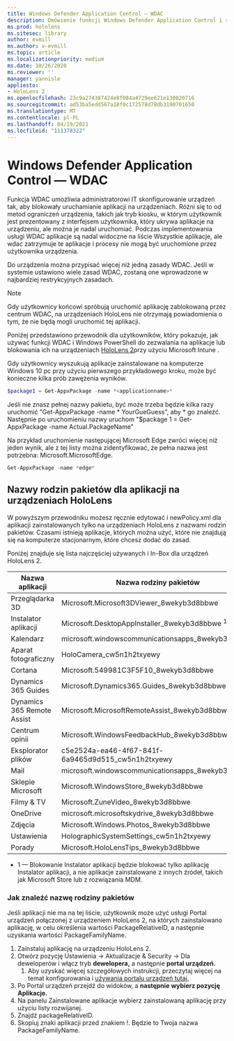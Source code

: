 ```yaml
---
title: Windows Defender Application Control — WDAC
description: Omówienie funkcji Windows Defender Application Control i sposobu używania jej do zarządzania urządzeniami HoloLens rzeczywistości mieszanej.
ms.prod: hololens
ms.sitesec: library
author: evmill
ms.author: v-evmill
ms.topic: article
ms.localizationpriority: medium
ms.date: 10/26/2020
ms.reviewer: ''
manager: yannisle
appliesto:
- HoloLens 2
ms.openlocfilehash: 23c9a274387424e8f084a4729ee621e130820716
ms.sourcegitcommit: ad53ba5edd567a18f0c172578d78db3190701650
ms.translationtype: MT
ms.contentlocale: pl-PL
ms.lasthandoff: 04/19/2021
ms.locfileid: "111378322"
---
```

# <a name="windows-defender-application-control---wdac"></a>Windows Defender Application Control — WDAC

Funkcja WDAC umożliwia administratorowi IT skonfigurowanie urządzeń tak, aby blokowały uruchamianie aplikacji na urządzeniach. Różni się to od metod ograniczeń urządzenia, takich jak tryb kiosku, w którym użytkownik jest prezentowany z interfejsem użytkownika, który ukrywa aplikacje na urządzeniu, ale można je nadal uruchomiać. Podczas implementowania usługi WDAC aplikacje są nadal widoczne na liście Wszystkie aplikacje, ale wdac zatrzymuje te aplikacje i procesy nie mogą być uruchomione przez użytkownika urządzenia.

Do urządzenia można przypisać więcej niż jedną zasady WDAC. Jeśli w systemie ustawiono wiele zasad WDAC, zostaną one wprowadzone w najbardziej restrykcyjnych zasadach. 

> [!NOTE]
> Gdy użytkownicy końcowi spróbują uruchomić aplikację zablokowaną przez centrum WDAC, na urządzeniach HoloLens nie otrzymają powiadomienia o tym, że nie będą mogli uruchomić tej aplikacji.

Poniżej przedstawiono przewodnik dla użytkowników, który pokazuje, jak używać funkcji WDAC i Windows PowerShell do zezwalania na aplikacje lub blokowania ich na urządzeniach [HoloLens 2](https://docs.microsoft.com/mem/intune/configuration/custom-profile-hololens)przy użyciu Microsoft Intune .

Gdy użytkownicy wyszukują aplikacje zainstalowane na komputerze Windows 10 pc przy użyciu pierwszego przykładowego kroku, może być konieczne kilka prób zawężenia wyników.

```powershell
$package1 = Get-AppxPackage -name *<applicationname>*
``` 

Jeśli nie znasz pełnej nazwy pakietu, być może trzeba będzie kilka razy uruchomić "Get-AppxPackage -name \* YourGueGuess", aby \* go znaleźć. Następnie po uruchomieniu nazwy uruchom "$package 1 = Get-AppxPackage -name Actual.PackageName"

Na przykład uruchomienie następującej Microsoft Edge zwróci więcej niż jeden wynik, ale z tej listy można zidentyfikować, że pełna nazwa jest potrzebna: Microsoft.MicrosoftEdge.

```powershell
Get-AppxPackage -name *edge*
``` 

## <a name="package-family-names-for-apps-on-hololens"></a>Nazwy rodzin pakietów dla aplikacji na urządzeniach HoloLens

W powyższym przewodniku możesz ręcznie edytować i newPolicy.xml dla aplikacji zainstalowanych tylko na urządzeniach HoloLens z nazwami rodzin pakietów. Czasami istnieją aplikacje, których można użyć, które nie znajdują się na komputerze stacjonarnym, które chcesz dodać do zasad.

Poniżej znajduje się lista najczęściej używanych i In-Box dla urządzeń HoloLens 2.

| Nazwa aplikacji                   | Nazwa rodziny pakietów                                |
|----------------------------|----------------------------------------------------|
| Przeglądarka 3D                  | Microsoft.Microsoft3DViewer_8wekyb3d8bbwe          |
| Instalator aplikacji              | Microsoft.DesktopAppInstaller_8wekyb3d8bbwe <sup>1</sup>         |
| Kalendarz                   | microsoft.windowscommunicationsapps_8wekyb3d8bbwe  |
| Aparat fotograficzny                     | HoloCamera_cw5n1h2txyewy                           |
| Cortana                    | Microsoft.549981C3F5F10_8wekyb3d8bbwe              |
| Dynamics 365 Guides        | Microsoft.Dynamics365.Guides_8wekyb3d8bbwe         |
| Dynamics 365 Remote Assist | Microsoft.MicrosoftRemoteAssist_8wekyb3d8bbwe      |
| Centrum opinii               | Microsoft.WindowsFeedbackHub_8wekyb3d8bbwe         |
| Eksplorator plików              | c5e2524a-ea46-4f67-841f-6a9465d9d515_cw5n1h2txyewy |
| Mail                       | microsoft.windowscommunicationsapps_8wekyb3d8bbwe  |
| Sklepie Microsoft            | Microsoft.WindowsStore_8wekyb3d8bbwe               |
| Filmy & TV                | Microsoft.ZuneVideo_8wekyb3d8bbwe                  |
| OneDrive                   | microsoft.microsoftskydrive_8wekyb3d8bbwe          |
| Zdjęcia                     | Microsoft.Windows.Photos_8wekyb3d8bbwe             |
| Ustawienia                   | HolographicSystemSettings_cw5n1h2txyewy            |
| Porady                       | Microsoft.HoloLensTips_8wekyb3d8bbwe               |

- 1 — Blokowanie Instalator aplikacji będzie blokować tylko aplikację Instalator aplikacji, a nie aplikacje zainstalowane z innych źródeł, takich jak Microsoft Store lub z rozwiązania MDM.

### <a name="how-to-find-a-package-family-name"></a>Jak znaleźć nazwę rodziny pakietów

Jeśli aplikacji nie ma na tej liście, użytkownik może użyć usługi Portal urządzeń połączonej z urządzeniem HoloLens 2, na których zainstalowano aplikację, w celu określenia wartości PackageRelativeID, a następnie uzyskania wartości PackageFamilyName.

1. Zainstaluj aplikację na urządzeniu HoloLens 2. 
1. Otwórz pozycję Ustawienia -> Aktualizacje & Security -> Dla deweloperów i włącz tryb **dewelopera,** a następnie **portal urządzeń.** 
    1. Aby uzyskać więcej szczegółowych instrukcji, przeczytaj więcej na temat konfigurowania i [używania portalu urządzeń tutaj.](https://docs.microsoft.com/windows/mixed-reality/develop/platform-capabilities-and-apis/using-the-windows-device-portal)
1. Po Portal urządzeń przejdź do widoków, a **następnie** **wybierz pozycję Aplikacje.** 
1. Na panelu Zainstalowane aplikacje wybierz zainstalowaną aplikację przy użyciu listy rozwijanej. 
1. Znajdź packageRelativeID. 
1. Skopiuj znaki aplikacji przed znakiem !. Będzie to Twoja nazwa PackageFamilyName.


